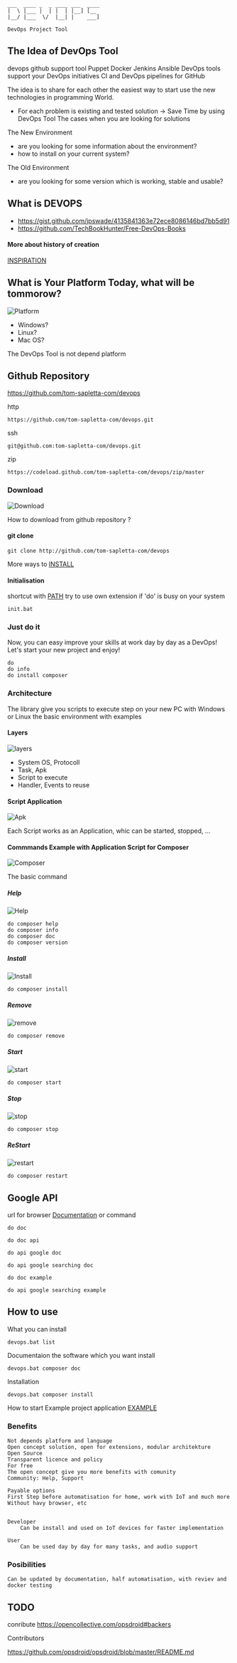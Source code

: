     ___  ____ _  _ ____ ___  ____ 
    |  \ |___ |  | |  | |__] [__  
    |__/ |___  \/  |__| |    ___] 
    
    DevOps Project Tool

## The Idea of DevOps Tool
devops github support tool Puppet Docker Jenkins Ansible
DevOps tools support your DevOps initiatives
CI and DevOps pipelines for GitHub

The idea is to share for each other the easiest way to start use the new technologies in programming World.
+ For each problem is existing and tested solution -> Save Time by using DevOps Tool
The cases when you are looking for solutions

The New Environment
+ are you looking for some information about the environment?
+ how to install on your current system?

The Old Environment 
+ are you looking for some version which is working, stable and usable?

## What is DEVOPS    

+ https://gist.github.com/jpswade/4135841363e72ece8086146bd7bb5d91
+ https://github.com/TechBookHunter/Free-DevOps-Books

#### More about history of creation 
[INSPIRATION](INSPIRATION.md)

## What is Your Platform Today, what will be tommorow? 
![Platform](doc/img/icons8-pallet-100.png) 
+ Windows? 
+ Linux?
+ Mac OS?

The DevOps Tool is not depend platform


## Github Repository
https://github.com/tom-sapletta-com/devops
    
http
    
    https://github.com/tom-sapletta-com/devops.git

ssh
    
    git@github.com:tom-sapletta-com/devops.git
    
zip
    
    https://codeload.github.com/tom-sapletta-com/devops/zip/master
    
### Download
![Download](doc/img/icons8-download-100.png)

How to download from github repository ?

#### git clone
    
    git clone http://github.com/tom-sapletta-com/devops

More ways to [INSTALL](INSTALL.md)

#### Initialisation
shortcut with [PATH](PATH.md)
try to use own extension if 'do' is busy on your system
    
    init.bat
       
### Just do it
Now, you can easy improve your skills at work day by day as a DevOps!
Let's start your new project and enjoy!

    do
    do info
    do install composer

### Architecture
The library give you scripts to execute step on your new PC with Windows or Linux the basic environment with examples

#### Layers
![layers](doc/img/icons8-layers-filled-100.png)

* System OS, Protocoll
* Task, Apk
* Script to execute
* Handler, Events to reuse

#### Script Application
![Apk](doc/img/icons8-apk-100.png)

Each Script works as an Application, whic can be started, stopped, ...

#### Commmands Example with Application Script for Composer
![Composer](doc/img/logo-composer-transparent2.png)

The basic command
 
##### Help
![Help](doc/img/icons8-apk-100.png)

    do composer help
    do composer info
    do composer doc
    do composer version
    
##### Install
![Install](doc/img/icons8-downloading-updates-96.png)
    
    do composer install
           
##### Remove
![remove](doc/img/icons8-close-window-100.png)

    do composer remove
    
##### Start
![start](doc/img/icons8-start-100.png)

    do composer start
    
##### Stop
![stop](doc/img/icons8-home-button-100.png)

    do composer stop 

##### ReStart
![restart](doc/img/icons8-restart-100.png)

    do composer restart 

 
## Google API

url for browser [Documentation](https://github.com/tom-sapletta-com/devops) or command

    do doc

    do doc api
    
    do api google doc
    
    do api google searching doc
    
    do doc example
    
    do api google searching example
  

## How to use
What you can install

    devops.bat list

Documentaion the software which you want install

    devops.bat composer doc

Installation

    devops.bat composer install    

How to start Example project application
[EXAMPLE](EXAMPLE.md)

    
### Benefits

    Not depends platform and language
    Open concept solution, open for extensions, modular architekture
    Open Source 
    Transparent licence and policy
    For free
    The open concept give you more benefits with comunity
    Community: Help, Support
    
    Payable options
    First Step before automatisation for home, work with IoT and much more
    Without havy browser, etc
    
    
    Developer
        Can be install and used on IoT devices for faster implementation
    
    User
        Can be used day by day for many tasks, and audio support 
    
   
    
### Posibilities    
    
    Can be updated by documentation, half automatisation, with reviev and docker testing
    
## TODO
conribute
https://opencollective.com/opsdroid#backers
    
Contributors
    
https://github.com/opsdroid/opsdroid/blob/master/README.md